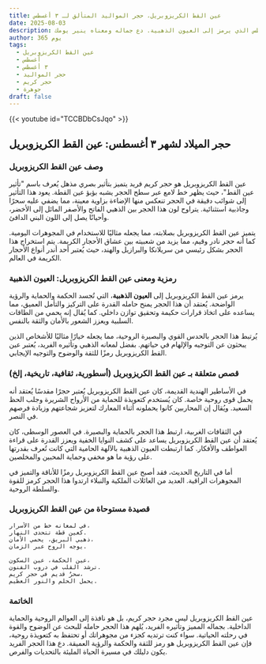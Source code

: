 ```yaml
---
title: عين القط الكريزوبريل، حجر المواليد المتألق لـ ٣ أغسطس
date: 2025-08-03
description: اشعر بأهمية عين القط الكريزوبريل، حجر المواليد لـ ٣ أغسطس الذي يرمز إلى العيون الذهبية. دع جماله ومعناه ينير يومك.
author: 365 يوم
tags:
  - عين القط الكريزوبريل
  - أغسطس
  - ٣ أغسطس
  - حجر المواليد
  - حجر كريم
  - جوهرة
draft: false
---
```


{{< youtube id="TCCBDbCsJqo" >}}

## حجر الميلاد لشهر ٣ أغسطس: عين القط الكريزوبريل

### وصف عين القط الكريزوبريل

عين القط الكريزوبريل هو حجر كريم فريد يتميز بتأثير بصري مذهل يُعرف باسم "تأثير عين القط"، حيث يظهر خط لامع عبر سطح الحجر يشبه بؤبؤ عين القطة. يعود هذا التأثير إلى شوائب دقيقة في الحجر تنعكس منها الإضاءة بزاوية معينة، مما يضفي عليه سحرًا وجاذبية استثنائية. يتراوح لون هذا الحجر بين الذهبي الفاتح والأصفر المائل إلى الأخضر، وأحيانًا يصل إلى اللون البني الدافئ.

يتميز عين القط الكريزوبريل بصلابته، مما يجعله مثاليًا للاستخدام في المجوهرات اليومية. كما أنه حجر نادر وقيم، مما يزيد من شعبيته بين عشاق الأحجار الكريمة. يتم استخراج هذا الحجر بشكل رئيسي من سريلانكا والبرازيل والهند، حيث يُعتبر أحد أندر أنواع الأحجار الكريمة في العالم.

### رمزية ومعنى عين القط الكريزوبريل: العيون الذهبية

يرمز عين القط الكريزوبريل إلى **العيون الذهبية**، التي تُجسد الحكمة والحماية والرؤية الواضحة. يُعتقد أن هذا الحجر يمنح حامله القدرة على التركيز والتأمل العميق، مما يساعده على اتخاذ قرارات حكيمة وتحقيق توازن داخلي. كما يُقال إنه يحمي من الطاقات السلبية ويعزز الشعور بالأمان والثقة بالنفس.

يُرتبط هذا الحجر بالحدس القوي والبصيرة الروحية، مما يجعله خيارًا مثاليًا للأشخاص الذين يبحثون عن التوجيه والإلهام في حياتهم. بفضل لمعانه الذهبي وتأثيره الفريد، يُعتبر عين القط الكريزوبريل رمزًا للثقة والوضوح والتوجيه الإيجابي.

### قصص متعلقة بـ عين القط الكريزوبريل (أسطورية، ثقافية، تاريخية، إلخ)

في الأساطير الهندية القديمة، كان عين القط الكريزوبريل يُعتبر حجرًا مقدسًا يُعتقد أنه يحمل قوى روحية خاصة. كان يُستخدم كتعويذة للحماية من الأرواح الشريرة وجلب الحظ السعيد. ويُقال إن المحاربين كانوا يحملونه أثناء المعارك لتعزيز شجاعتهم وزيادة فرصهم في النصر.

في الثقافات الغربية، ارتبط هذا الحجر بالحماية والبصيرة. في العصور الوسطى، كان يُعتقد أن عين القط الكريزوبريل يساعد على كشف النوايا الخفية ويعزز القدرة على قراءة العواطف والأفكار. كما ارتبطت العيون الذهبية بالآلهة الحامية التي كانت تُعرف بقدرتها على رؤية ما هو مخفي وحماية المحبين والمخلصين.

أما في التاريخ الحديث، فقد أصبح عين القط الكريزوبريل رمزًا للأناقة والتميز في المجوهرات الراقية. العديد من العائلات الملكية والنبلاء ارتدوا هذا الحجر كرمز للقوة والسلطة الروحية.

### قصيدة مستوحاة من عين القط الكريزوبريل

```
في لمعانه خطٌ من الأسرار،  
كعين قطة تتحدى النهار.  
ذهبي البريق، يحمي الأمان،  
يوجه الروح عبر الزمان.

عين الحكمة، عين السكون،  
ترشد القلب في دروب الفنون.  
سحرٌ قديم في حجر كريم،  
يحمل الحلم والنور العظيم.
```

### الخاتمة

عين القط الكريزوبريل ليس مجرد حجر كريم، بل هو نافذة إلى العوالم الروحية والحماية الداخلية. بجماله المميز وتأثيره الفريد، يُلهم هذا الحجر حامله للبحث عن الوضوح والقوة في رحلته الحياتية. سواء كنت ترتديه كجزء من مجوهراتك أو تحتفظ به كتعويذة روحية، فإن عين القط الكريزوبريل هو رمز للثقة والحكمة والرؤية العميقة. دع هذا الحجر الفريد يكون دليلك في مسيرة الحياة المليئة بالتحديات والفرص.